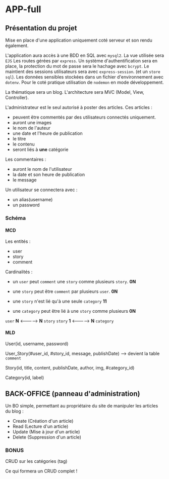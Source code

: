 # APP-full

## Présentation du projet

Mise en place d'une application uniquement coté serveur et son rendu également.

L'application aura accès à une BDD en SQL avec `mysql2`.
La vue utilisée sera `EJS`
Les routes gérées par `express`.
Un système d'authentification sera en place, la protection du mot de passe sera le hachage avec `bcrypt`.
Le maintient des sessions utilisateurs sera avec `express-session`. (et un `store sql`).
Les données sensibles stockées dans un fichier d'environnement avec `dotenv`.
Pour le coté pratique utilisation de `nodemon` en mode développement.

La thématique sera un blog.
L'architecture sera MVC (Model, View, Controller).

L'administrateur est le seul autorisé à poster des articles.
Ces articles :

- peuvent être commentés par des utilisateurs connectés uniquement.
- auront une images
- le nom de l'auteur
- une date et l'heure de publication
- le titre
- le contenu
- seront liés à **une** catégorie

Les commentaires :

- auront le nom de l'utilisateur
- la date et son heure de publication
- le message

Un utilisateur se connectera avec :

- un alias(username)
- un password

### Schéma

#### MCD

Les entités :

- user
- story
- comment

Cardinalités :

- un `user` peut `comment` une `story` comme plusieurs `story`. **0N**
- une `story` peut être `comment` par plusieurs `user`. **0N**

- une `story` n'est lié qu'à une seule `category` **11**
- une `category` peut être lié à une `story` comme plusieurs **0N**

`user` **N** <-----> **N** `story`
`story` **1** <-----> **N** `category`

#### MLD

User(id, username, password)

User_Story(#user_id, #story_id, message, publishDate) --> devient la table `comment`

Story(id, title, content, publishDate, author, img, #category_id)

Category(id, label)

## BACK-OFFICE (panneau d'administration)

Un BO simple, permettant au propriétaire du site de manipuler les articles du blog :

- Create (Création d'un article)
- Read (Lecture d'un article)
- Update (Mise à jour d'un article)
- Delete (Suppression d'un article)

### BONUS

CRUD sur les catégories (tag)

Ce qui formera un CRUD complet !
